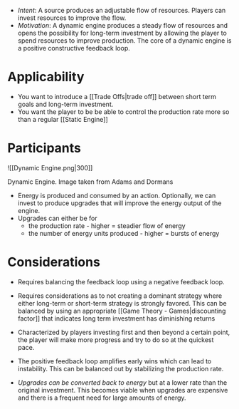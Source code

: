 * *Intent*: A source produces an adjustable flow of resources. Players can invest resources to improve the flow.
* *Motivation*: A dynamic engine produces a steady flow of resources and opens the possibility for long-term investment by allowing the player to spend resources to improve production. The core of a dynamic engine is a positive constructive feedback loop.

# Applicability 
* You want to introduce a [[Trade Offs|trade off]] between short term goals and long-term investment. 
* You want the player to be be able to control the production rate more so than a regular [[Static Engine]]

# Participants 

![[Dynamic Engine.png|300]]
<figcaption> Dynamic Engine. Image taken from Adams and Dormans </figcaption>

* Energy is produced and consumed by an action. Optionally, we can invest to produce upgrades that will improve the energy output of the engine. 
* Upgrades can either be for 
	* the production rate  - higher = steadier flow of energy 
	* the number of energy units produced - higher = bursts of energy 

# Considerations
* Requires balancing the feedback loop using a negative feedback loop.
* Requires considerations as to not creating a dominant strategy where either long-term or short-term strategy is strongly favored. This can be balanced by using an appropriate [[Game Theory - Games|discounting factor]] that indicates long term investment has diminishing returns 
* Characterized by players investing first and then beyond a certain point, the player will make more progress and try to do so at the quickest pace. 
 
* The positive feedback loop amplifies early wins which can lead to instability.  This can be balanced out by stabilizing the production rate. 
* *Upgrades can be converted back to energy* but at a lower rate than the original investment. This becomes viable when upgrades are expensive and there is a frequent need for large amounts of energy. 

